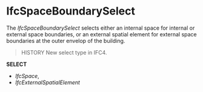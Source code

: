 # IfcSpaceBoundarySelect

The _IfcSpaceBoundarySelect_ selects either an internal space for internal or external space boundaries, or an external spatial element for external space boundaries at the outer envelop of the building.

> HISTORY  New select type in IFC4.

**SELECT**

* _IfcSpace_,
* _IfcExternalSpatialElement_
